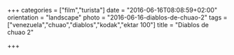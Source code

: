 +++
categories = ["film","turista"]
date = "2016-06-16T08:08:59+02:00"
orientation = "landscape"
photo = "2016-06-16-diablos-de-chuao-2"
tags = ["venezuela","chuao","diablos","kodak","ektar 100"]
title = "Diablos de chuao 2"

+++
